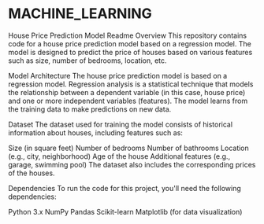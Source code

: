 # MACHINE_LEARNING
House Price Prediction Model Readme Overview This repository contains code for a house price prediction model based on a regression model. The model is designed to predict the price of houses based on various features such as size, number of bedrooms, location, etc.

Model Architecture The house price prediction model is based on a regression model. Regression analysis is a statistical technique that models the relationship between a dependent variable (in this case, house price) and one or more independent variables (features). The model learns from the training data to make predictions on new data.

Dataset The dataset used for training the model consists of historical information about houses, including features such as:

Size (in square feet) Number of bedrooms Number of bathrooms Location (e.g., city, neighborhood) Age of the house Additional features (e.g., garage, swimming pool) The dataset also includes the corresponding prices of the houses.

Dependencies To run the code for this project, you'll need the following dependencies:

Python 3.x NumPy Pandas Scikit-learn Matplotlib (for data visualization)
